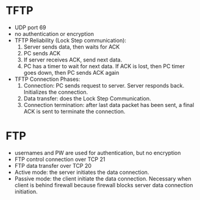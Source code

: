 
# TFTP
- UDP port 69
- no authentication or encryption
- TFTP Reliability (Lock Step communication):
	1. Server sends data, then waits for ACK
	2. PC sends ACK
	3. If server receives ACK, send next data.
	4. PC has a timer to wait for next data. If ACK is lost, then PC timer goes down, then PC sends ACK again
- TFTP Connection Phases:
	1. Connection: PC sends request to server. Server responds back. Initializes the connection.
	2. Data transfer: does the Lock Step Communication.
	3. Connection termination: after last data packet has been sent, a final ACK is sent to terminate the connection.

# FTP
- usernames and PW are used for authentication, but no encryption
- FTP control connection over TCP 21
- FTP data transfer over TCP 20
- Active mode: the server initiates the data connection.
- Passive mode: the client initiate the data connection. Necessary when client is behind firewall because firewall blocks server data connection initiation. 



